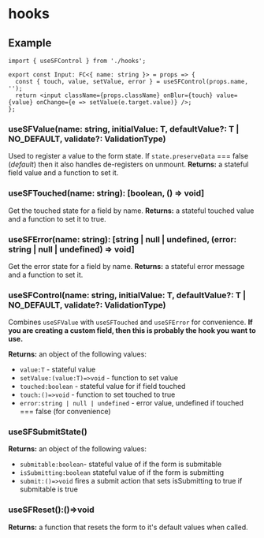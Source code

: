 # hooks

## Example

```tsx
import { useSFControl } from './hooks';

export const Input: FC<{ name: string }> = props => {
  const { touch, value, setValue, error } = useSFControl(props.name, '');
  return <input className={props.className} onBlur={touch} value={value} onChange={e => setValue(e.target.value)} />;
};
```

### useSFValue<T extends ValueType>(name: string, initialValue: T, defaultValue?: T | NO_DEFAULT, validate?: ValidationType<T>)

Used to register a value to the form state. If `state.preserveData` === false (_default_) then it also handles de-registers on unmount.
**Returns:** a stateful field value and a function to set it.

### useSFTouched(name: string): [boolean, () => void]

Get the touched state for a field by name.
**Returns:** a stateful touched value and a function to set it to true.

### useSFError(name: string): [string | null | undefined, (error: string | null | undefined) => void]

Get the error state for a field by name.
**Returns:** a stateful error message and a function to set it.

### useSFControl<T extends ValueType>(name: string, initialValue: T, defaultValue?: T | NO_DEFAULT, validate?: ValidationType<T>)

Combines `useSFValue` with `useSFTouched` and `useSFError` for convenience.
**If you are creating a custom field, then this is probably the hook you want to use.**

**Returns:** an object of the following values:

- `value:T` - stateful value
- `setValue:(value:T)=>void` - function to set value
- `touched:boolean` - stateful value for if field touched
- `touch:()=>void` - function to set touched to true
- `error:string | null | undefined` - error value, undefined if touched === false (for convenience)

### useSFSubmitState()

**Returns:** an object of the following values:

- `submitable:boolean`- stateful value of if the form is submitable
- `isSubmitting:boolean` stateful value of if the form is submitting
- `submit:()=>void` fires a submit action that sets isSubmitting to true if submitable is true

### useSFReset():()=>void

**Returns:** a function that resets the form to it's default values when called.
